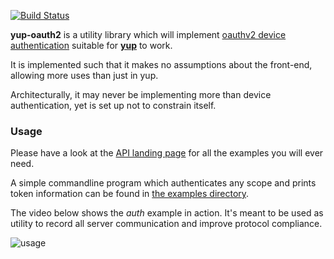 [![Build Status](https://travis-ci.org/Byron/yup-oauth2.svg)](https://travis-ci.org/Byron/yup-oauth2)

**yup-oauth2** is a utility library which will implement [oauthv2 device authentication](https://developers.google.com/youtube/v3/guides/authentication#devices) suitable for [**yup**](https://github.com/Byron/yup) to work.

It is implemented such that it makes no assumptions about the front-end, allowing more uses than just in yup.

Architecturally, it may never be implementing more than device authentication, yet is set up not to constrain itself.

### Usage

Please have a look at the [API landing page][API-docs] for all the examples you will ever need.

A simple commandline program which authenticates any scope and prints token information can be found in [the examples directory][examples].

The video below shows the *auth* example in action. It's meant to be used as utility to record all server communication and improve protocol compliance.

![usage][auth-usage]

[API-docs]: http://byron.github.io/yup-oauth2
[examples]: https://github.com/Byron/yup-oauth2/tree/master/examples
[auth-usage]: https://raw.githubusercontent.com/Byron/yup-oauth2/master/examples/auth.rs-usage.gif

